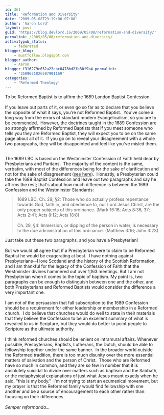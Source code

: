 ```yaml
---
id: 361
title: 'Reformation and Diversity'
date: '2009-05-08T23:19:00-07:00'
author: 'Aaron Lord'
layout: post
guid: 'https://blog.devlord.io/2009/05/08/reformation-and-diversity/'
permalink: /2009/05/08/reformation-and-diversity/
activitypub_status:
    - federated
blogger_blog:
    - mustfollow.blogspot.com
blogger_author:
    - Aaron
blogger_f316279e632a22cbc8478bd21b80f9b4_permalink:
    - '3589621826507901169'
categories:
    - 'Reformed Theology'
---
```


To be Reformed Baptist is to affirm the 1689 London Baptist Confession.<br /><br />If you leave out parts of it, or even go so far as to declare that you believe the opposite of what it says, you're not Reformed Baptist.  You've come a long way from the errors of standard modern Evangelicalism, so you are to be commended.  However, the doctrines taught in the 1689 Confession are so strongly affirmed by Reformed Baptists that if you meet someone who tells you they are Reformed Baptist, they will expect you to be on the same page about all of it.  If you go on to reveal your disagreement with a whole two paragraphs, they will be disappointed and feel like you've misled them.<div><br /><div></div><div>The 1689 LBC is based on the Westminster Confession of Faith held dear by Presbyterians and Puritans.  The majority of the content is the same, verbatim, with most of the differences being for the sake of clarification and not for the sake of disagreement (<a href="http://www.proginosko.com/docs/wcf_lbcf.html">see here</a>).  Honestly, a Presbyterian could take the 1689 Baptist Confession and leave out two paragraphs and say he affirms the rest; that's about how much difference is between the 1689 Confession and the Westminster Standards:</div><div></div><blockquote>1689 LBC, Ch. 29, §2: Those who do actually profess repentance towards God, faith in, and obedience to, our Lord Jesus Christ, are the only proper subjects of this ordinance. (Mark 16:16; Acts 8:36, 37; Acts 2:41; Acts 8:12; Acts 18:8)<br /><br />Ch. 29, §4: Immersion, or dipping of the person in water, is necessary to the due administration of this ordinance. (Matthew 3:16; John 3:23)</blockquote><div></div><div>Just take out these two paragraphs, and you have a Presbyterian!<br /><br /><a href="http://clothing.cafepress.com/item/reformed-baptist-sweatshirt/13668514" target="_blank" rel="noopener"><img src="http://1.bp.blogspot.com/_OZWxOfjIgdA/SgTFuR5pnNI/AAAAAAAAGj4/HJHZ8w5Bg70/s200/jitcrunch.aspx.jpg" border="0" alt="" /></a>But we would all agree that if a Presbyterian were to claim to be Reformed Baptist he would be exagerating at best.  I have nothing against Presbyterians--I love Scotland and the history of the Scottish Reformation, and I am thankful for the legacy of the Confession of Faith that the Westminster divines hammered out over 1,163 meetings. But I am not Presbyterian when it comes to the topic of baptism. My point is, two paragraphs can be enough to distinguish between one and the other, and both Presbyterians and Reformed Baptists would consider the difference a very important one.<br /><br />I am not of the persuasion that full subscription to the 1689 Confession should be a requirement for either leadership or membership in a Reformed church.  I do believe that churches would do well to state in their materials that they believe the Confession to be an excellent summary of what is revealed to us in Scripture, but they would do better to point people to Scripture as the ultimate authority.<br /><br />I think reformed churches should be lenient on intramural affairs.  Whenever possible, Presbyterians, Baptists, Lutherans, the Dutch, should be able to fellowship together under the same banner.  In the broader world outside the Reformed tradition, there is too much disunity over the more essential matters of salvation and the person of Christ.  Those who are Reformed have so much in common, and they are so few in number that it is absolutely suicidal to divide over matters such as baptism and the Sabbath, or the metaphysical explanations of just what Jesus meant exactly when he said, "this is my body."  I'm not trying to start an ecumenical movement, but my prayer is that the Reformed family would find fellowship with one another and be a source of encouragement to each other rather than focusing on their differences.<br /><br /><em>Semper reformanda...</em></div></div><div class="blogger-post-footer"><img width='1' height='1' src='' alt='' /></div>